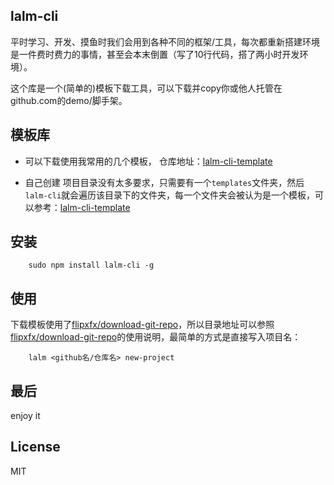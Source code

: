 ## lalm-cli
平时学习、开发、摸鱼时我们会用到各种不同的框架/工具，每次都重新搭建环境是一件费时费力的事情，甚至会本末倒置（写了10行代码，搭了两小时开发环境）。

这个库是一个(简单的)模板下载工具，可以下载并copy你或他人托管在github.com的demo/脚手架。

## 模板库
- 可以下载使用我常用的几个模板， 仓库地址：[lalm-cli-template](https://github.com/liwenjie3421/lalm-cli-template)

- 自己创建
项目目录没有太多要求，只需要有一个`templates`文件夹，然后`lalm-cli`就会遍历该目录下的文件夹，每一个文件夹会被认为是一个模板，可以参考：[lalm-cli-template](https://github.com/liwenjie3421/lalm-cli-template)

## 安装
```
    sudo npm install lalm-cli -g
```

## 使用
下载模板使用了[flipxfx/download-git-repo](https://github.com/flipxfx/download-git-repo)，所以目录地址可以参照[flipxfx/download-git-repo](https://github.com/flipxfx/download-git-repo)的使用说明，最简单的方式是直接写入项目名：

```
    lalm <github名/仓库名> new-project
```

## 最后
enjoy it

## License
MIT